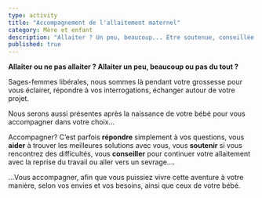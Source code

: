 ```yaml
---
type: activity
title: "Accompagnement de l'allaitement maternel"
category: Mère et enfant
description: "Allaiter ? Un peu, beaucoup... Etre soutenue, conseillée lors des difficultés... Envisager la reprise du travail... Tirer son lait... Continuer, mixer, sevrer... Allaiter des jumeaux... Co-allaiter..."
published: true
---
```






**Allaiter ou ne pas allaiter ?
Allaiter un peu, beaucoup ou pas du tout ?**

Sages-femmes libérales, nous sommes là pendant votre grossesse pour vous éclairer, répondre à vos interrogations, échanger autour de votre projet.

Nous serons aussi présentes après la naissance de votre bébé pour vous accompagner dans votre choix…

Accompagner? C’est parfois **répondre** simplement à vos questions, vous **aider** à trouver les meilleures solutions avec  vous, vous **soutenir** si vous rencontrez des difficultés, vous **conseiller** pour continuer votre allaitement avec la reprise du travail ou aller vers un sevrage....

…Vous accompagner, afin que vous puissiez vivre cette aventure à votre manière, selon vos envies et vos besoins, ainsi que ceux de votre bébé.
